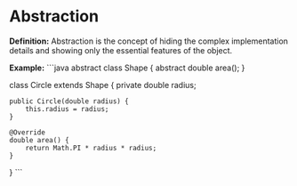 # Abstraction
**Definition:** Abstraction is the concept of hiding the complex implementation details and showing only the essential features of the object.

**Example:**
\`\`\`java
abstract class Shape {
    abstract double area();
}

class Circle extends Shape {
    private double radius;

    public Circle(double radius) {
        this.radius = radius;
    }

    @Override
    double area() {
        return Math.PI * radius * radius;
    }
}
\`\`\`

